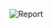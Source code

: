 
![Report](https://github.com/praveenkumarbarange/E2-BPO-Call-Center-Trend-Analysis-with-MS-Excel/assets/52094094/0bb7104e-f564-4e43-84d2-a9d71b28e21f)
